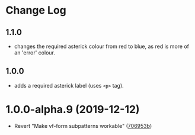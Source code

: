 # Change Log

## 1.1.0

- changes the required asterick colour from red to blue, as red is more of an 'error' colour. 

## 1.0.0

- adds a required asterick label (uses `<p>` tag).

# 1.0.0-alpha.9 (2019-12-12)

* Revert "Make vf-form subpatterns workable" ([706953b](https://github.com/visual-framework/vf-core/commit/706953b6fcfbbd1965d17b2ca082432af90ab752))
